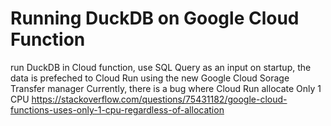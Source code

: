 # Running DuckDB on Google Cloud Function
run DuckDB in Cloud function, use SQL Query as an input
on startup, the data is prefeched to Cloud Run using the new Google Cloud Sorage Transfer manager
Currently, there is a bug where Cloud Run allocate Only 1 CPU
https://stackoverflow.com/questions/75431182/google-cloud-functions-uses-only-1-cpu-regardless-of-allocation

